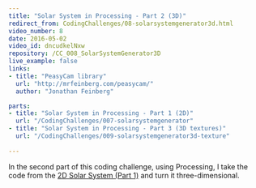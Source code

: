 ```yaml
---
title: "Solar System in Processing - Part 2 (3D)"
redirect_from: CodingChallenges/08-solarsystemgenerator3d.html
video_number: 8
date: 2016-05-02
video_id: dncudkelNxw
repository: /CC_008_SolarSystemGenerator3D
live_example: false
links:
- title: "PeasyCam library"  
  url: "http://mrfeinberg.com/peasycam/"
  author: "Jonathan Feinberg"

parts:
- title: "Solar System in Processing - Part 1 (2D)" 
  url: "/CodingChallenges/007-solarsystemgenerator"
- title: "Solar System in Processing - Part 3 (3D textures)" 
  url: "/CodingChallenges/009-solarsystemgenerator3d-texture"
  
---
```


In the second part of this coding challenge, using Processing, I take the code from the [2D Solar System (Part 1)](https://youtu.be/l8SiJ-RmeHU) and turn it three-dimensional.

